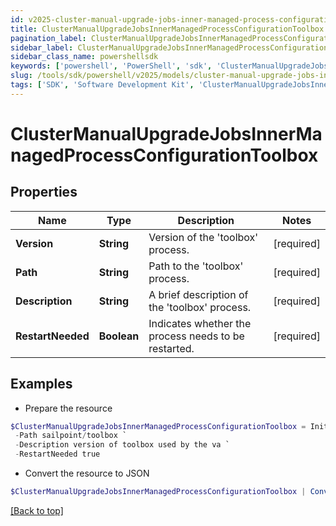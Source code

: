 ```yaml
---
id: v2025-cluster-manual-upgrade-jobs-inner-managed-process-configuration-toolbox
title: ClusterManualUpgradeJobsInnerManagedProcessConfigurationToolbox
pagination_label: ClusterManualUpgradeJobsInnerManagedProcessConfigurationToolbox
sidebar_label: ClusterManualUpgradeJobsInnerManagedProcessConfigurationToolbox
sidebar_class_name: powershellsdk
keywords: ['powershell', 'PowerShell', 'sdk', 'ClusterManualUpgradeJobsInnerManagedProcessConfigurationToolbox', 'V2025ClusterManualUpgradeJobsInnerManagedProcessConfigurationToolbox'] 
slug: /tools/sdk/powershell/v2025/models/cluster-manual-upgrade-jobs-inner-managed-process-configuration-toolbox
tags: ['SDK', 'Software Development Kit', 'ClusterManualUpgradeJobsInnerManagedProcessConfigurationToolbox', 'V2025ClusterManualUpgradeJobsInnerManagedProcessConfigurationToolbox']
---
```



# ClusterManualUpgradeJobsInnerManagedProcessConfigurationToolbox

## Properties

Name | Type | Description | Notes
------------ | ------------- | ------------- | -------------
**Version** | **String** | Version of the 'toolbox' process. | [required]
**Path** | **String** | Path to the 'toolbox' process. | [required]
**Description** | **String** | A brief description of the 'toolbox' process. | [required]
**RestartNeeded** | **Boolean** | Indicates whether the process needs to be restarted. | [required]

## Examples

- Prepare the resource
```powershell
$ClusterManualUpgradeJobsInnerManagedProcessConfigurationToolbox = Initialize-ClusterManualUpgradeJobsInnerManagedProcessConfigurationToolbox  -Version 3004 `
 -Path sailpoint/toolbox `
 -Description version of toolbox used by the va `
 -RestartNeeded true
```

- Convert the resource to JSON
```powershell
$ClusterManualUpgradeJobsInnerManagedProcessConfigurationToolbox | ConvertTo-JSON
```


[[Back to top]](#) 

